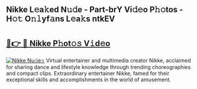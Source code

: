 ## Nikke L𝚎a𝚔ed N𝚞𝚍e - Part-brY Vi𝚍𝚎o P𝚑𝚘tos - H𝚘𝚝 O𝚗𝚕yf𝚊ns L𝚎a𝚔s ntkEV

# <h2><a href="http://kfa8hn.oniu.top/?m=Nikke">🔗👉 🔴 Nikke P𝚑ot𝚘𝚜 V𝚒d𝚎o</a></h2>

[![Nikke Nu𝚍e𝚜](https://i.imgur.com/0qMVB7G.gif)](http://kfa8hn.oniu.top/?m=Nikke)
Virtual entertainer and multimedia creator Nikke, acclaimed for sharing dance and lifestyle knowledge through trending choreographies and compact clips. Extraordinary entertainer Nikke, famed for their exceptional skills and accomplishments in the world of amusement.  
